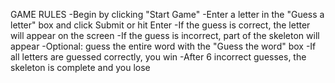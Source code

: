GAME RULES
-Begin by clicking "Start Game"
-Enter a letter in the "Guess a letter" box and click Submit or hit Enter
-If the guess is correct, the letter will appear on the screen
-If the guess is incorrect, part of the skeleton will appear
-Optional: guess the entire word with the "Guess the word" box
-If all letters are guessed correctly, you win
-After 6 incorrect guesses, the skeleton is complete and you lose
